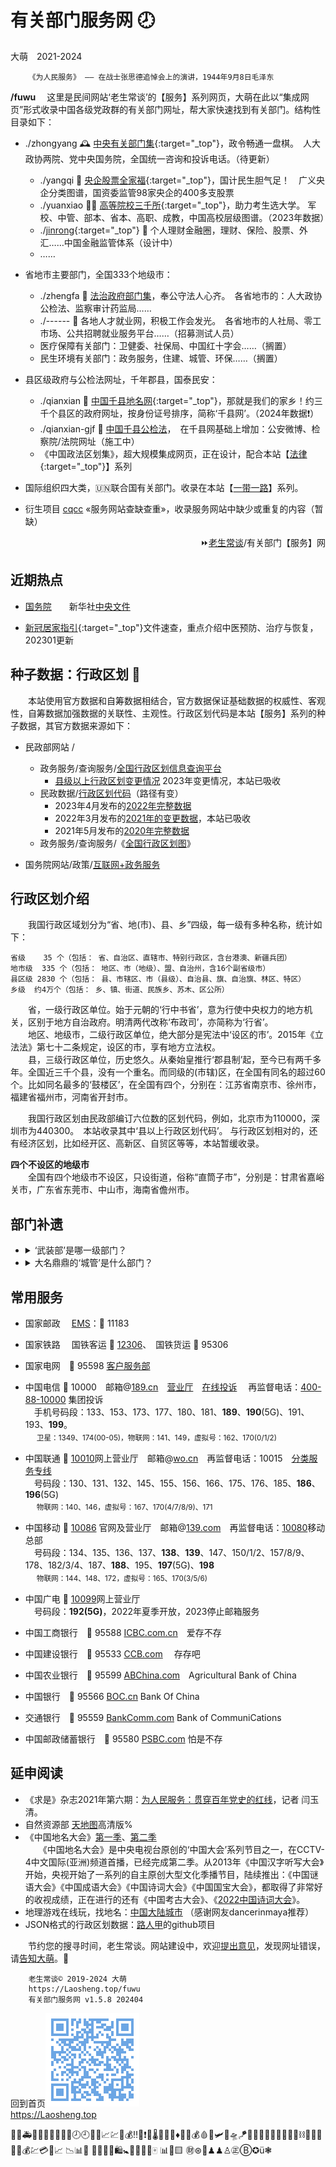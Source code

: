 有关部门服务网 🕗
================
大萌　2021-2024	<base target="_blank">

		《为人民服务》 —— 在战士张思德追悼会上的演讲，1944年9月8日毛泽东

**/fuwu**	　这里是民间网站‘老生常谈’的【服务】系列网页，大萌在此以“集成网页”形式收录中国各级党政群的有关部门网址，帮大家快速找到有关部门。结构性目录如下：

+	./zhongyang	🕰 [中央有关部门集](zhongyang){:target="_top"}，政令畅通一盘棋。　人大政协两院、党中央国务院，全国统一咨询和投诉电话。（待更新）
	+ ./yangqi 🧧 [央企股票全家福](yangqi){:target="_top"}，国计民生胆气足！　广义央企分类图谱，国资委监管98家央企的400多支股票
	+ ./yuanxiao 👨‍🎓 [高等院校三千所](yuanxiao){:target="_top"}，助力考生选大学。 军校、中管、部本、省本、高职、成教，中国高校层级图谱。（2023年数据）
	+ ./[jinrong](jinrong){:target="_top"} 🥯 个人理财金融圈，理财、保险、股票、外汇……中国金融监管体系（设计中）
	+ ……

+	省地市主要部门，全国333个地级市：
	+ ./zhengfa 🏢 <a href="fazhi" target="fazhiye" title="省地级法治部门">法治政府部门集</a>，奉公守法人心齐。　各省地市的：人大政协公检法、监察审计药监局……
	+ ./------ 👔 各地人才就业网，积极工作会发光。　各省地市的人社局、零工市场、公共招聘就业服务平台……（招募测试人员）
	+ 医疗保障有关部门：卫健委、社保局、中国红十字会……（搁置）
	+ 民生环境有关部门：政务服务，住建、城管、环保……（搁置）

+	县区级政府与公检法网址，千年郡县，国泰民安：
	+ ./qianxian 📑 [中国千县地名网](qianxian){:target="_top"}，那就是我们的家乡！约三千个县区的政府网址，按身份证号排序，简称‘千县网’。（2024年数据❗）
	+ ./qianxian-gjf 🛂 <a href="qianxian-gjf" target="gjfye" title="市县级公检法">中国千县公检法</a>，　在千县网基础上增加：公安微博、检察院/法院网址（施工中）
	+ 《中国政法区划集》，超大规模集成网页，正在设计，配合本站【[法律](../falv){:target="_top"}】系列

+	国际组织四大类，🇺🇳联合国有关部门。收录在本站【[一带一路](../ydyl/dir)】系列。
+	衍生项目 [cqcc](https://diamonwoo.github.io/cqcc) «服务网站查缺查重»，收录服务网站中缺少或重复的内容（暂缺）

<div align="right">
⏩<a href="https://Laosheng.top" target="_top">老生常谈</a>/有关部门【服务】网
</div>

近期热点
--------

+	[国务院](https://www.Gov.cn)　　新华社[中央文件](http://www.news.cn/politics/zywj/index.htm)
<!-- [联防联控机制文件](https://www.gov.cn/zhengce/gwylflkjzwj.htm) -->

+	[新冠居家指引](../c/6-xinguanjujia){:target="_top"}文件速查，重点介绍中医预防、治疗与恢复，202301更新


种子数据：行政区划 🔢
--------

　　本站使用官方数据和自筹数据相结合，官方数据保证基础数据的权威性、客观性，自筹数据加强数据的关联性、主观性。行政区划代码是本站【服务】系列的种子数据，其官方数据来源如下： 

* 民政部网站 /
  * 政务服务/查询服务/[全国行政区划信息查询平台](http://xzqh.mca.gov.cn/map)
    * [县级以上行政区划变更情况](http://xzqh.mca.gov.cn/description?dcpid=1) 2023年变更情况，本站已吸收
  * 民政数据/[行政区划代码](https://www.mca.gov.cn/n156/n186/)（路径有变）
    *	2023年4月发布的[2022年完整数据](https://www.mca.gov.cn/n156/n186/c110744/content.html)
    *	2022年3月发布的[2021年的变更数据](https://www.mca.gov.cn/n156/n186/c110745/content.html)，本站已吸收
    *	2021年5月发布的[2020年完整数据](https://www.mca.gov.cn/n156/n186/c110746/content.html)
  * 政务服务/查询服务/《[全国行政区划图](http://xzqh.mca.gov.cn/map)》

* 国务院网站/政策/[互联网+政务服务](http://www.gov.cn/zhengce/zhuti/jjhlw_zwfw/)


行政区划介绍
------------

　　我国行政区域划分为“省、地(市)、县、乡”四级，每一级有多种名称，统计如下：

	省级	  35 个（包括： 省、自治区、直辖市、特别行政区，含台港澳、新疆兵团）
	地市级	 335 个（包括： 地区、市（地级）、盟、自治州，含16个副省级市）
	县区级	2830 个（包括： 县、市辖区、市（县级）、自治县、旗、自治旗、林区、特区）
	乡级	约4万个（包括： 乡、镇、街道、民族乡、苏木、区公所）

　　省，一级行政区单位。始于元朝的‘行中书省’，意为行使中央权力的地方机关，区别于地方自治政府。明清两代改称‘布政司’，亦简称为‘行省’。  
　　地区、地级市，二级行政区单位，绝大部分是宪法中‘设区的市’。2015年《立法法》第七十二条规定，设区的市，享有地方立法权。  
　　县，三级行政区单位，历史悠久。从秦始皇推行‘郡县制’起，至今已有两千多年。全国近三千个县，没有一个重名。而同级的(市辖)区，在全国有同名的超过60个。比如同名最多的‘鼓楼区’，在全国有四个，分别在：江苏省南京市、徐州市，福建省福州市，河南省开封市。

　　我国行政区划由民政部编订六位数的区划代码，例如，北京市为110000，深圳市为440300。　本站收录其中‘县以上行政区划代码’。 与行政区划相对的，还有经济区划，比如经开区、高新区、自贸区等等，本站暂缓收录。

**四个不设区的地级市**  
　　全国有四个地级市不设区，只设街道，俗称“直筒子市”，分别是：甘肃省嘉峪关市，广东省东莞市、中山市，海南省儋州市。


部门补遗
--------
*	<details ><!-- open="open" -->
	<summary>‘武装部’是哪一级部门？</summary>
	人民武装部是设置在县、乡两级的军事部门，主要负责军队征兵和民兵组织工作。部分企业、学校也设置人武部，比如<a href="http://rmwzb.tjnu.edu.cn/bmjj.htm">天津师范大学</a>。</details>

*	<details>
	<summary>大名鼎鼎的‘城管’是什么部门？</summary>
	2017年，中华人民共和国*住房和城乡建设部*公布《城市管理执法办法》，城市管理执法人员属于行政执法类公务员，通过公务员考试并接受正规训练后，按照局、队的执法人员编制而调配，全面清退城管部门内的临聘人员。2021年新版《行政处罚法》审议通过，明确国家在城市管理领域推行建立综合行政执法制度，相对集中行政处罚权。（摘自维基百科）</details>


常用服务
--------

* 国家邮政　	[EMS](https://www.ems.com.cn)：📠 11183
* 国家铁路　	国铁客运 📠 [12306](https://www.12306.cn)、　国铁货运 📠 95306
* 国家电网　📠 95598 [客户服务部](http://www.95598.cn )　<!--国家电网报[📰](http://211.160.252.154 ) -->

* 中国电信 📠 10000　邮箱@[189.cn](https://mail.189.cn/)　[营业厅](https://www.189.cn )　[在线投诉](https://www.189.cn/suggestions/)	　再监督电话：[400-88-10000](http://www.chinatelecom.com.cn/corp/lsqdcs/) 集团投诉  
　手机号码段：133、153、173、177、180、181、<b>189</b>、<b>190</b>(5G)、191、193、<b>199</b>。  
　	<small>卫星：1349、174(00-05)，物联网：141、149，虚拟号：162、170(0/1/2)</small>

* 中国联通 📠 [10010](http://www.10010.com )网上营业厅　邮箱@[wo.cn](https://mail.wo.cn/)　再监督电话：10015　[分类服务专线](http://mall.10010.com/mall-web/busiNotice/content?noticeId=43065457)  
　号码段：130、131、132、145、155、156、166、175、176、185、<b>186</b>、<b>196</b>(5G)  
　	<small>物联网：140、146，虚拟号：167、170(4/7/8/9)、171</small>

* 中国移动 📠 [10086](https://10086.cn ) 官网及营业厅　邮箱@[139.com](https://mail.10086.cn/)　再监督电话：[10080](http://online.10086.cn/module/accept.html#/)移动总部  
　号码段：134、135、136、137、<b>138</b>、<b>139</b>、147、150/1/2、157/8/9、178、182/3/4、187、<b>188</b>、195、<b>197</b>(5G)、<b>198</b>  
　	<small>物联网：144、148、172，虚拟号：165、170(3/5/6)</small>

* 中国广电 📠 [10099](https://www.10099.com.cn )网上营业厅  
　号码段：<b>192(5G)</b>，2022年夏季开放，2023停止邮箱服务

* 中国工商银行　📠 95588 	[ICBC.com.cn](https://www.icbc.com.cn )　爱存不存[]()
* 中国建设银行　📠 95533 	[CCB.com](http://www.ccb.com )　	存存吧
* 中国农业银行　📠 95599 	[ABChina.com](http://www.abchina.com )　Agricultural Bank of China
* 中国银行　📠 95566	[BOC.cn](https://www.boc.cn ) Bank Of China
* 交通银行　📠 95559	[BankComm.com](https://www.bankcomm.com ) Bank of CommuniCations
* 中国邮政储蓄银行　📠 95580	[PSBC.com](http://www.psbc.com ) 怕是不存


延申阅读
--------

*	《求是》杂志2021年第六期：[为人民服务：贯穿百年党史的红线](http://www.qstheory.cn/dukan/qs/2021-03/16/c_1127209334.htm)，记者 闫玉清。
*	自然资源部 <a title="国家地理信息公共服务平台，另有传统版" href="https://map.tianditu.gov.cn">天地图</a>高清版%
*	《中国地名大会》[第一季](http://tv.cctv.com/special/zgdmdh/)、[第二季](https://tv.cctv.com/2021/01/19/VIDAzHOc3JMqJJ7ASz0iU0Ks210119.shtml)  
　　《中国地名大会》是中央电视台原创的‘中国大会’系列节目之一，在CCTV-4中文国际(亚洲)频道首播，已经完成第二季。从2013年《中国汉字听写大会》开始，央视开始了一系列的自主原创大型文化季播节目，陆续推出：《中国谜语大会》《中国成语大会》《中国诗词大会》《中国国宝大会》，都取得了非常好的收视成绩，正在进行的还有《中国考古大会》、《[2022中国诗词大会](https://tv.cctv.com/special/2022zgscdh)》。
*	地理游戏在线玩，找地名：[中国大陆城市](https://www.geoguessr.com/seterra/zh/vgp/3788) （感谢网友dancerinmaya推荐）
*	JSON格式的行政区划数据：[路人甲](https://passer-by.com/data_location/)的github项目


　　节约您的搜寻时间，老生常谈。网站建设中，欢迎<a title="Contact me" href="https://laosheng.top/c/author" target="_top">提出意见</a>，发现网址错误，请<a title="无需注册，直接留言" href="https://xoyondo.com/ap/HPr7pBG7mOPIUGZ">告知大萌</a>。🙇

```
	老生常谈© 2019-2024 大萌
	https://Laosheng.top/fuwu
	有关部门服务网 v1.5.8 202404
```

回到首页<a href=".." title="返回老生常谈首页"><img src="../indexQR-Blue.png" /></a>  
https://Laosheng.top  
<!-- Global site tag (gtag.js) - Google Analytics -->
<script async src="https://www.googletagmanager.com/gtag/js?id=UA-179794713-1"></script>
<script>  window.dataLayer = window.dataLayer || [];
  function gtag(){dataLayer.push(arguments);}
  gtag('js', new Date());  gtag('config', 'UA-179794713-1');
</script>
🚨🚓🚑🚒🚌🧑‍🤝‍🧑🥯💱🕗🕘💱🥯📈💹👛💰‼️🔺❗🔻🌡️🧨🎈🎁♦️👛🏮💰🩸🔴🛩️🚁🛸🪁🎯💨📡🔭🧍‍♀️⚓💧🧪⛓️🧰✨🌿  
📶📱💰💹💳💵📈	📉📊🧮 👑👛💼👔🛍️🚼👶🤗🎳📅🀄 📊🔔🟨 ㊖⊛👤♟♟♙㊣Ⓑ✪ü❃
